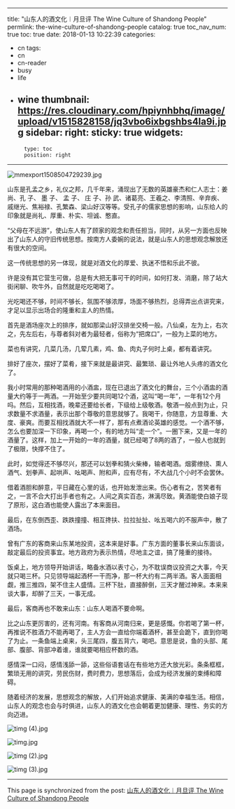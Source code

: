 
---
title: "山东人的酒文化︱月旦评 The Wine Culture of Shandong People"
permlink: the-wine-culture-of-shandong-people
catalog: true
toc_nav_num: true
toc: true
date: 2018-01-13 10:22:39
categories:
- cn
tags:
- cn
- cn-reader
- busy
- life
- wine
thumbnail: https://res.cloudinary.com/hpiynhbhq/image/upload/v1515828158/jq3vbo6ixbgshbs4la9i.jpg
sidebar:
    right:
        sticky: true
widgets:
    -
        type: toc
        position: right
---


![mmexport1508504729239.jpg](https://res.cloudinary.com/hpiynhbhq/image/upload/v1515828158/jq3vbo6ixbgshbs4la9i.jpg)






山东是孔孟之乡，礼仪之邦，几千年来，涌现出了无数的英雄豪杰和仁人志士：姜尚、孔 子、 墨 子、 孟 子、 庄 子、孙 武、诸葛亮、王羲之、李清照、辛弃疾、戚继光、焦裕禄、孔繁森、梁山好汉等等。受孔子的儒家思想的影响，山东给人的印象就是尚礼、厚重、朴实、坦诚、憨直。

“父母在不远游”，使山东人有了顾家的观念和责任担当，同时，从另一方面也反映出了山东人的守旧传统思想。按南方人委婉的说法，就是山东人的思想观念解放还有很大的空间。

这一传统思想的另一体现，就是对酒文化的厚爱、执迷不悟和乐此不彼。

许是没有其它营生可做，总是有大把无事可干的时间，如何打发、消磨，除了站大街闲聊、吹牛外，自然就是吃吃喝喝了。

光吃喝还不够，时间不够长，氛围不够浓厚，场面不够热烈，总得弄出点讲究来，才足以显示出场合的隆重和主人的热情。

首先是酒场座次上的排序，就如那梁山好汉排坐交椅一般。八仙桌，左为上，右次之，先左后右，与尊者斜对者为最轻者，俗称为“把席口”，一般为上菜的地方。

菜也有讲究，几菜几汤，几荤几素，鸡、鱼、肉丸子何时上桌，都有着讲究。

排好了座次，摆好了菜肴，接下来就是最讲究、最繁琐、最让外地人头疼的酒文化了。

我小时常用的那种喝酒用的小酒盅，现在已退出了酒文化的舞台，三个小酒盅的酒量大约等于一两酒。一开始至少要共同喝12个酒，这叫“喝一年”，一年有12个月吗。然后，互相找酒，晚辈还要给长者，下级给上级敬酒。敬酒一般点到为止，只求数量不求酒量，表示出那个尊敬的意思就够了。我喝干，你随意，方显尊重、大度、豪爽。而要互相找酒就大不一样了，那有点煮酒论英雄的感觉。一个酒不够，怎么也要加深一下印象，再喝一个，有的地方叫“走一个”。一圈下来，又是一年的酒量了。这样，加上一开始的一年的酒量，就已经喝了8两的酒了，一般人也就到了极限，快撑不住了。

此时，如觉得还不够尽兴，那还可以划拳和猜火柴棒，输者喝酒。烟雾缭绕、熏人酒气、划拳声、起哄声、吆喝声、附和声，应有尽有，不大战几个小时不会罢休。

借着酒胆和醉意，平日藏在心里的话，也开始发泄出来。伤心者有之，苦笑者有之，一言不合大打出手者也有之。人间之真实百态，淋漓尽致。黄酒能使白娘子现了原形，这白酒也能使人露出了本来面目。

最后，在东倒西歪、跌跌撞撞、相互搀扶、拉拉扯扯、吆五喝六的不服声中，散了酒场。

曾有广东的客商来山东某地投资，这本来是好事。广东方面的董事长来山东面谈，敲定最后的投资事宜。地方政府为表示热情，尽地主之谊，搞了隆重的接待。

饭桌上，地方领导开始讲话，略备水酒以表寸心，为不耽误商议投资之大事，今天就只喝三杯。只见领导端起酒杯一干而净，那一杯大约有二两半酒。客人面面相觑，推三推四，架不住主人盛情。三杯下肚，直接醉倒，三天才醒过神来。本来来谈大事，却醉了三天，一事无成。

最后，客商再也不敢来山东：山东人喝酒不要命啊。

比之山东更厉害的，还有河南。有客商从河南归来，更是感慨。你若喝了第一杯，再推说不胜酒力不能再喝了，主人方会一直给你端着酒杯，甚至会跪下，直到你喝了为止。一条鱼端上桌来，头三尾四，腹五背六，喝吧。意思是说，鱼的头部、尾部、腹部、背部冲着谁，谁就要喝相应杯数的酒。

感情深一口闷，感情浅舔一舔，这些俗语套话在有些地方还大放光彩。条条框框，繁琐无用的讲究，劳民伤财，费时费力，思想落后，会成为经济发展的束缚和障碍。

随着经济的发展，思想观念的解放，人们开始追求健康、美满的幸福生活。相信，山东人的观念也会与时俱进，山东人的酒文化也会朝着更加健康、理性、务实的方向迈进。

![timg (4).jpg](https://res.cloudinary.com/hpiynhbhq/image/upload/v1515838690/ltw4c5xou11ktccpn0zo.jpg)

![timg.jpg](https://res.cloudinary.com/hpiynhbhq/image/upload/v1515838713/ophzvwuvywjgisfclpne.jpg)

![timg (2).jpg](https://res.cloudinary.com/hpiynhbhq/image/upload/v1515838735/ybtqr3jpwvnrqts0g3sm.jpg)

![timg (3).jpg](https://res.cloudinary.com/hpiynhbhq/image/upload/v1515838741/chfmbruj83qylkkafo7e.jpg)

- - -

This page is synchronized from the post: [山东人的酒文化︱月旦评 The Wine Culture of Shandong People](https://steemit.com/@bring/the-wine-culture-of-shandong-people)
